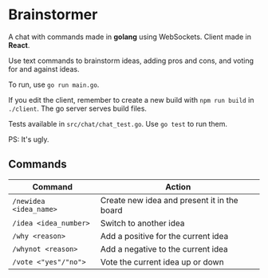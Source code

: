 # Brainstormer

A chat with commands made in **golang** using WebSockets. Client made in **React**.

Use text commands to brainstorm ideas, adding pros and cons, and voting for and against ideas.

To run, use `go run main.go`.

If you edit the client, remember to create a new build with `npm run build` in `./client`. The go server serves build files.

Tests available in `src/chat/chat_test.go`. Use `go test` to run them.

PS: It's ugly.

## Commands

| Command                | Action                                      |
|------------------------|---------------------------------------------|
| `/newidea <idea_name>` | Create new idea and present it in the board |
| `/idea <idea_number>`  | Switch to another idea                      |
| `/why <reason>`        | Add a positive for the current idea         |
| `/whynot <reason>`     | Add a negative to the current idea          |
| `/vote <"yes"/"no">`   | Vote the current idea up or down            |

